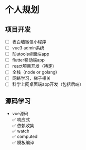 # 个人规划

## 项目开发

* [ ] 表白墙微信小程序
* [ ] vue3 admin系统
* [ ] 防utools桌面端app
* [ ] flutter移动端app
* [ ] react项目开发（待定）
* [ ] 全栈（node or golang）
* [ ] 网络学习，梯子相关
* [ ] 科学上网桌面端app开发（包括后端）

## 源码学习

* vue源码  
  ✅ 响应式  
  ✅ 依赖收集  
  ✅ watch  
  ✅ computed  
  ✅ 模板编译  
